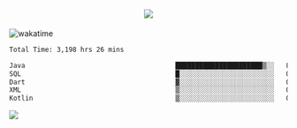 <h1 align="center">
  <img src="https://readme-typing-svg.herokuapp.com/?font=Righteous&size=35&center=true&vCenter=true&width=500&height=70&duration=4000&lines=Hi!+%F0%9F%91%8B+I%27m+Ali%20Osman!;" />
</h1>


![wakatime](https://wakatime.com/share/@aliosmanoktar/3a8ffe71-6da4-4964-913b-2f09afbe53bf.svg?cache=none)
<!--START_SECTION:waka-->

```txt
Total Time: 3,198 hrs 26 mins

Java                                      ██████████████████████▒░░   89.21 %
SQL                                       █░░░░░░░░░░░░░░░░░░░░░░░░   04.21 %
Dart                                      ▓░░░░░░░░░░░░░░░░░░░░░░░░   02.17 %
XML                                       ▒░░░░░░░░░░░░░░░░░░░░░░░░   00.69 %
Kotlin                                    ▒░░░░░░░░░░░░░░░░░░░░░░░░   00.69 %
```

<!--END_SECTION:waka-->

<img src="https://profile-counter.glitch.me/aliosmanoktar/count.svg" />

